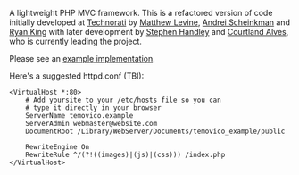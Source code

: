 A lightweight PHP MVC framework. This is a refactored version of code initially developed at [Technorati](http://technorati.com) by [Matthew Levine](http://matthewlevine.com/), [Andrei Scheinkman](http://andreischeinkman.com/) and [Ryan King](http://theryanking.com/) with later development by [Stephen Handley](http://github.com/stephenhandley) and [Courtland Alves](http://courtlandalves.com/), who is currently leading the project.

Please see an [example implementation](http://github.com/temovico/temovico_example).

Here's a suggested httpd.conf (TBI):

    <VirtualHost *:80>
        # Add yoursite to your /etc/hosts file so you can
        # type it directly in your browser
        ServerName temovico.example
        ServerAdmin webmaster@website.com
        DocumentRoot /Library/WebServer/Documents/temovico_example/public

        RewriteEngine On
        RewriteRule ^/(?!((images)|(js)|(css))) /index.php
    </VirtualHost>